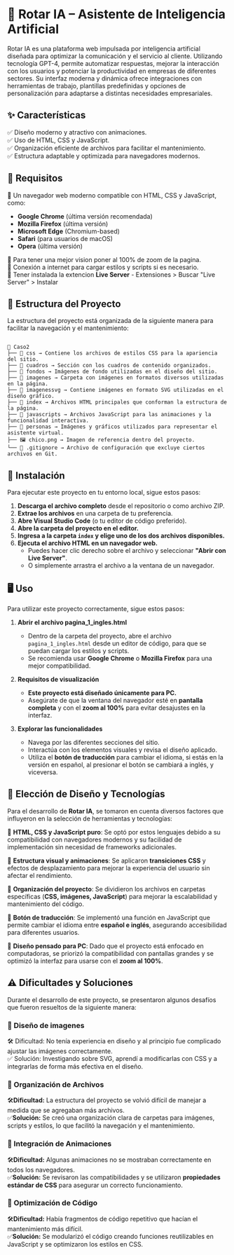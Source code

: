 🤖 Rotar IA – Asistente de Inteligencia Artificial
===================================================
Rotar IA es una plataforma web impulsada por inteligencia artificial diseñada para optimizar la comunicación y el servicio al cliente. Utilizando tecnología GPT-4, permite automatizar respuestas, mejorar la interacción con los usuarios y potenciar la productividad en empresas de diferentes sectores. Su interfaz moderna y dinámica ofrece integraciones con herramientas de trabajo, plantillas predefinidas y opciones de personalización para adaptarse a distintas necesidades empresariales.

## ✨ Características <br>
✅ Diseño moderno y atractivo con animaciones.<br>
✅ Uso de HTML, CSS y JavaScript.<br>
✅ Organización eficiente de archivos para facilitar el mantenimiento.<br>
✅ Estructura adaptable y optimizada para navegadores modernos.<br>

## 📌 Requisitos  

🔹 Un navegador web moderno compatible con HTML, CSS y JavaScript, como: <br> 
   - **Google Chrome** (última versión recomendada)  <br>
   - **Mozilla Firefox** (última versión)  <br>
   - **Microsoft Edge** (Chromium-based)  <br>
   - **Safari** (para usuarios de macOS)  <br>
   - **Opera** (última versión) <br>
   
🔹 Para tener una mejor vision poner al 100% de zoom de la pagina.  
🔹 Conexión a internet para cargar estilos y scripts si es necesario. <br>
🔹 Tener instalada la extencion **Live Server**
    - Extensiones > Buscar "Live Server" > Instalar


## 📁 Estructura del Proyecto  

La estructura del proyecto está organizada de la siguiente manera para facilitar la navegación y el mantenimiento:  

```text

📂 Caso2   
├── 📂 css → Contiene los archivos de estilos CSS para la apariencia del sitio.  
├── 📂 cuadros → Sección con los cuadros de contenido organizados.  
├── 📂 fondos → Imágenes de fondo utilizadas en el diseño del sitio.  
├── 📂 imagenes → Carpeta con imágenes en formatos diversos utilizadas en la página.  
├── 📂 imagenessvg → Contiene imágenes en formato SVG utilizadas en el diseño gráfico.  
├── 📂 index → Archivos HTML principales que conforman la estructura de la página.  
├── 📂 javascripts → Archivos JavaScript para las animaciones y la funcionalidad interactiva.  
├── 📂 personas → Imágenes y gráficos utilizados para representar el asistente virtual.  
├── 🖼 chico.png → Imagen de referencia dentro del proyecto.  
└── 📄 .gitignore → Archivo de configuración que excluye ciertos archivos en Git.

```
## 🚀 Instalación

Para ejecutar este proyecto en tu entorno local, sigue estos pasos:

1. **Descarga el archivo completo** desde el repositorio o como archivo ZIP.  
2. **Extrae los archivos** en una carpeta de tu preferencia.  
3. **Abre Visual Studio Code** (o tu editor de código preferido).  
4. **Abre la carpeta del proyecto en el editor.**  
5. **Ingresa a la carpeta `index` y elige uno de los dos archivos disponibles.**  
6. **Ejecuta el archivo HTML en un navegador web.**  
    - Puedes hacer clic derecho sobre el archivo y seleccionar **"Abrir con Live Server"**.  
    - O simplemente arrastra el archivo a la ventana de un navegador.

## 🖥️ Uso

Para utilizar este proyecto correctamente, sigue estos pasos:

1. **Abrir el archivo pagina_1_ingles.html**  
   - Dentro de la carpeta del proyecto, abre el archivo `pagina_1_ingles.html` desde un editor de código, para que se puedan cargar los estilos y scripts.  
   - Se recomienda usar **Google Chrome** o **Mozilla Firefox** para una mejor compatibilidad.  

2. **Requisitos de visualización**  
   - **Este proyecto está diseñado únicamente para PC.**  
   - Asegúrate de que la ventana del navegador esté en **pantalla completa** y con el **zoom al 100%** para evitar desajustes en la interfaz.  

3. **Explorar las funcionalidades**  
   - Navega por las diferentes secciones del sitio.  
   - Interactúa con los elementos visuales y revisa el diseño aplicado.  
   - Utiliza el **botón de traducción** para cambiar el idioma, si estás en la versión en español, al presionar el botón se cambiará a inglés, y viceversa.
  
## 🎨 Elección de Diseño y Tecnologías  

Para el desarrollo de **Rotar IA**, se tomaron en cuenta diversos factores que influyeron en la selección de herramientas y tecnologías:  

🔹 **HTML, CSS y JavaScript puro**: Se optó por estos lenguajes debido a su compatibilidad con navegadores modernos y su facilidad de implementación sin necesidad de frameworks adicionales.  

🔹 **Estructura visual y animaciones**: Se aplicaron **transiciones CSS** y efectos de desplazamiento para mejorar la experiencia del usuario sin afectar el rendimiento.  

🔹 **Organización del proyecto**: Se dividieron los archivos en carpetas específicas (**CSS, imágenes, JavaScript**) para mejorar la escalabilidad y mantenimiento del código.  

🔹 **Botón de traducción**: Se implementó una función en JavaScript que permite cambiar el idioma entre **español e inglés**, asegurando accesibilidad para diferentes usuarios.  

🔹 **Diseño pensado para PC**: Dado que el proyecto está enfocado en computadoras, se priorizó la compatibilidad con pantallas grandes y se optimizó la interfaz para usarse con el **zoom al 100%**.  


## ⚠️ Dificultades y Soluciones  

Durante el desarrollo de este proyecto, se presentaron algunos desafíos que fueron resueltos de la siguiente manera:  
### 🔹 Diseño de imagenes
🛠 Dificultad: No tenía experiencia en diseño y al principio fue complicado ajustar las imágenes correctamente. <br>
✅ Solución: Investigando sobre SVG, aprendí a modificarlas con CSS y a integrarlas de forma más efectiva en el diseño.
### 🔹 Organización de Archivos  
🛠**Dificultad:** La estructura del proyecto se volvió difícil de manejar a medida que se agregaban más archivos.  
✅**Solución:** Se creó una organización clara de carpetas para imágenes, scripts y estilos, lo que facilitó la navegación y el mantenimiento.  

### 🔹 Integración de Animaciones  
🛠**Dificultad:** Algunas animaciones no se mostraban correctamente en todos los navegadores.  
✅**Solución:** Se revisaron las compatibilidades y se utilizaron **propiedades estándar de CSS** para asegurar un correcto funcionamiento.  

### 🔹 Optimización de Código  
🛠**Dificultad:** Había fragmentos de código repetitivo que hacían el mantenimiento más difícil.  
✅**Solución:** Se modularizó el código creando funciones reutilizables en JavaScript y se optimizaron los estilos en CSS.  

